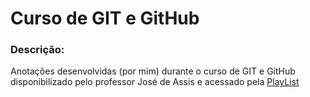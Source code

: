 # Curso de GIT e GitHub

### Descrição:
Anotações desenvolvidas (por mim) durante o curso de GIT e GitHub disponibilizado pelo professor José de Assis e acessado pela [PlayList](https://www.youtube.com/playlist?list=PLbEOwbQR9lqzK14I7OOeREEIE4k6rjgIj)
